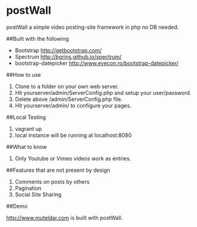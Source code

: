 postWall
========

postWall a simple video posting-site framework in php no DB needed.

##Built with the following

* Bootstrap http://getbootstrap.com/
* Spectrum http://bgrins.github.io/spectrum/
* bootstrap-datepicker http://www.eyecon.ro/bootstrap-datepicker/

##How to use

1. Clone to a folder on your own web server.
2. Hit yourserver/admin/ServerConfig.php and setup your user/password.
3. Delete above /admin/ServerConfig.php file.
4. Hit yourserver/admin/ to configure your pages.

##Local Testing

1. vagrant up
2. local instance will be running at localhost:8080

##What to know

1. Only Youtube or Vimeo videos work as entries.

##Features that are not present by design

1. Comments on posts by others
2. Pagination
3. Social Site Sharing

##Demo

http://www.muteldar.com is built with postWall.
